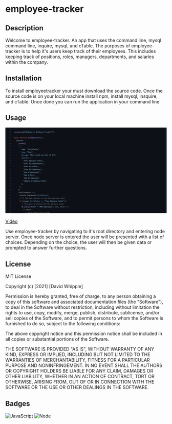 # employee-tracker

## Description

Welcome to employee-tracker. An app that uses the command line, mysql command line, inquire, mysql, and cTable. The purposes of employee-tracker is to help it's users keep track of their employees. This includes keeping track of positions, roles, managers, departments, and salaries within the company.

## Installation

To install employeetracker your must download the source code. Once the source code is on your local machine install npm, install mysql, insquire, and cTable. Once done you can run the application in your command line.

## Usage

![Screenshot](assets/img/employeetrackerscreenshot.png)

[Video](https://drive.google.com/file/d/1WrKE1dAuzXOLaLViU02xAnXPbrfcP4Nm/view)

Use employee-tracker by navigating to it's root directory and entering node server. Once node server is entered the user will be presented with a list of choices. Depending on the choice, the user will then be given data or prompted to answer further questions.

## License

MIT License

Copyright (c) [2021] [David Whipple]

Permission is hereby granted, free of charge, to any person obtaining a copy
of this software and associated documentation files (the "Software"), to deal
in the Software without restriction, including without limitation the rights
to use, copy, modify, merge, publish, distribute, sublicense, and/or sell
copies of the Software, and to permit persons to whom the Software is
furnished to do so, subject to the following conditions:

The above copyright notice and this permission notice shall be included in all
copies or substantial portions of the Software.

THE SOFTWARE IS PROVIDED "AS IS", WITHOUT WARRANTY OF ANY KIND, EXPRESS OR
IMPLIED, INCLUDING BUT NOT LIMITED TO THE WARRANTIES OF MERCHANTABILITY,
FITNESS FOR A PARTICULAR PURPOSE AND NONINFRINGEMENT. IN NO EVENT SHALL THE
AUTHORS OR COPYRIGHT HOLDERS BE LIABLE FOR ANY CLAIM, DAMAGES OR OTHER
LIABILITY, WHETHER IN AN ACTION OF CONTRACT, TORT OR OTHERWISE, ARISING FROM,
OUT OF OR IN CONNECTION WITH THE SOFTWARE OR THE USE OR OTHER DEALINGS IN THE
SOFTWARE.

## Badges

![JavaScript](https://img.shields.io/badge/Built%20With-JavaScript-brightgreen)
![Node](https://img.shields.io/badge/Built%20With-Node-blue)
